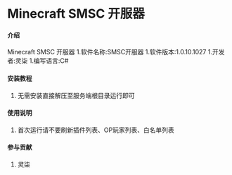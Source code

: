 # Minecraft SMSC 开服器

#### 介绍
Minecraft SMSC 开服器
1.软件名称:SMSC开服器
1.软件版本:1.0.10.1027
1.开发者:灵柒
1.编写语言:C#

#### 安装教程

1.  无需安装直接解压至服务端根目录运行即可

#### 使用说明

1.  首次运行请不要刷新插件列表、OP玩家列表、白名单列表

#### 参与贡献

1. 灵柒

